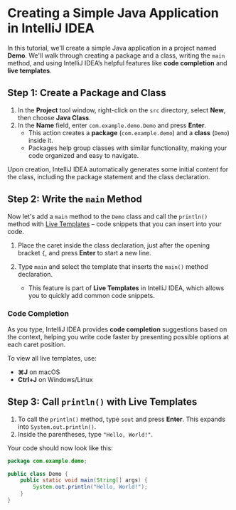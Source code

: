 # Creating a Simple Java Application in IntelliJ IDEA

In this tutorial, we'll create a simple Java application in a project named **Demo**. We'll walk through creating a package and a class, writing the `main` method, and using IntelliJ IDEA’s helpful features like **code completion** and **live templates**.

## Step 1: Create a Package and Class

1. In the **Project** tool window, right-click on the `src` directory, select **New**, then choose **Java Class**.
2. In the **Name** field, enter `com.example.demo.Demo` and press **Enter**.
    - This action creates a **package** (`com.example.demo`) and a **class** (`Demo`) inside it.
    - Packages help group classes with similar functionality, making your code organized and easy to navigate.

Upon creation, IntelliJ IDEA automatically generates some initial content for the class, including the package statement and the class declaration.

## Step 2: Write the `main` Method

Now let's add a `main` method to the `Demo` class and call the `println()` method with [Live Templates](https://www.jetbrains.com/help/idea/using-live-templates.html#write-code) – code snippets that you can insert into your code.

1. Place the caret inside the class declaration, just after the opening bracket `{`, and press **Enter** to start a new line.
2. Type `main` and select the template that inserts the `main()` method declaration.

    - This feature is part of **Live Templates** in IntelliJ IDEA, which allows you to quickly add common code snippets.

### Code Completion

As you type, IntelliJ IDEA provides **code completion** suggestions based on the context, helping you write code faster by presenting possible options at each caret position.

To view all live templates, use:
- **⌘J** on macOS
- **Ctrl+J** on Windows/Linux

## Step 3: Call `println()` with Live Templates

1. To call the `println()` method, type `sout` and press **Enter**. This expands into `System.out.println()`.
2. Inside the parentheses, type `"Hello, World!"`.

Your code should now look like this:

```java
package com.example.demo;

public class Demo {
    public static void main(String[] args) {
        System.out.println("Hello, World!");
    }
}
```